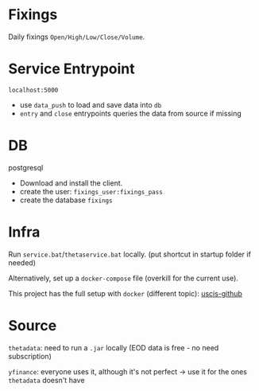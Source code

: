 # Fixings

Daily fixings `Open/High/Low/Close/Volume`.


# Service Entrypoint

`localhost:5000`

- use `data_push` to load and save data into `db`
- `entry` and `close` entrypoints queries the data from source if missing


# DB

postgresql

- Download and install the client.
- create the user: `fixings_user:fixings_pass`
- create the database `fixings`


# Infra

Run `service.bat`/`thetaservice.bat` locally. (put shortcut in startup folder if needed)

Alternatively, set up a `docker-compose` file (overkill for the current use).

This project has the full setup with `docker` (different topic): [uscis-github](https://github.com/FrenchCommando/uscis-status)


# Source

`thetadata`: need to run a `.jar` locally (EOD data is free - no need subscription) 

`yfinance`: everyone uses it, although it's not perfect -> use it for the ones `thetadata` doesn't have
